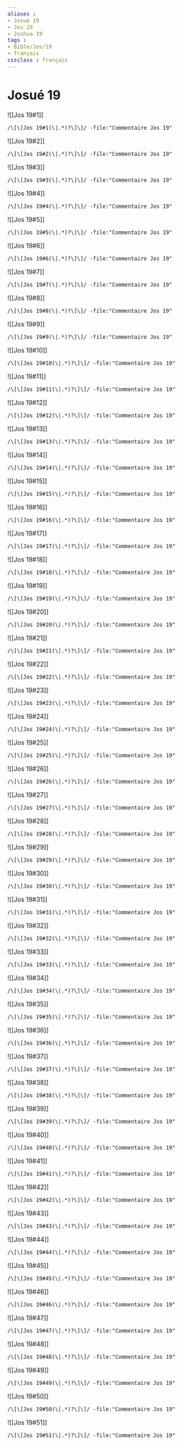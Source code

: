 ```yaml
---
aliases : 
- Josué 19
- Jos 19
- Joshua 19
tags : 
- Bible/Jos/19
- français
cssclass : français
---
```


# Josué 19

![[Jos 19#1]]

```query
/\[\[Jos 19#1(\|.*)?\]\]/ -file:"Commentaire Jos 19"
```

![[Jos 19#2]]

```query
/\[\[Jos 19#2(\|.*)?\]\]/ -file:"Commentaire Jos 19"
```

![[Jos 19#3]]

```query
/\[\[Jos 19#3(\|.*)?\]\]/ -file:"Commentaire Jos 19"
```

![[Jos 19#4]]

```query
/\[\[Jos 19#4(\|.*)?\]\]/ -file:"Commentaire Jos 19"
```

![[Jos 19#5]]

```query
/\[\[Jos 19#5(\|.*)?\]\]/ -file:"Commentaire Jos 19"
```

![[Jos 19#6]]

```query
/\[\[Jos 19#6(\|.*)?\]\]/ -file:"Commentaire Jos 19"
```

![[Jos 19#7]]

```query
/\[\[Jos 19#7(\|.*)?\]\]/ -file:"Commentaire Jos 19"
```

![[Jos 19#8]]

```query
/\[\[Jos 19#8(\|.*)?\]\]/ -file:"Commentaire Jos 19"
```

![[Jos 19#9]]

```query
/\[\[Jos 19#9(\|.*)?\]\]/ -file:"Commentaire Jos 19"
```

![[Jos 19#10]]

```query
/\[\[Jos 19#10(\|.*)?\]\]/ -file:"Commentaire Jos 19"
```

![[Jos 19#11]]

```query
/\[\[Jos 19#11(\|.*)?\]\]/ -file:"Commentaire Jos 19"
```

![[Jos 19#12]]

```query
/\[\[Jos 19#12(\|.*)?\]\]/ -file:"Commentaire Jos 19"
```

![[Jos 19#13]]

```query
/\[\[Jos 19#13(\|.*)?\]\]/ -file:"Commentaire Jos 19"
```

![[Jos 19#14]]

```query
/\[\[Jos 19#14(\|.*)?\]\]/ -file:"Commentaire Jos 19"
```

![[Jos 19#15]]

```query
/\[\[Jos 19#15(\|.*)?\]\]/ -file:"Commentaire Jos 19"
```

![[Jos 19#16]]

```query
/\[\[Jos 19#16(\|.*)?\]\]/ -file:"Commentaire Jos 19"
```

![[Jos 19#17]]

```query
/\[\[Jos 19#17(\|.*)?\]\]/ -file:"Commentaire Jos 19"
```

![[Jos 19#18]]

```query
/\[\[Jos 19#18(\|.*)?\]\]/ -file:"Commentaire Jos 19"
```

![[Jos 19#19]]

```query
/\[\[Jos 19#19(\|.*)?\]\]/ -file:"Commentaire Jos 19"
```

![[Jos 19#20]]

```query
/\[\[Jos 19#20(\|.*)?\]\]/ -file:"Commentaire Jos 19"
```

![[Jos 19#21]]

```query
/\[\[Jos 19#21(\|.*)?\]\]/ -file:"Commentaire Jos 19"
```

![[Jos 19#22]]

```query
/\[\[Jos 19#22(\|.*)?\]\]/ -file:"Commentaire Jos 19"
```

![[Jos 19#23]]

```query
/\[\[Jos 19#23(\|.*)?\]\]/ -file:"Commentaire Jos 19"
```

![[Jos 19#24]]

```query
/\[\[Jos 19#24(\|.*)?\]\]/ -file:"Commentaire Jos 19"
```

![[Jos 19#25]]

```query
/\[\[Jos 19#25(\|.*)?\]\]/ -file:"Commentaire Jos 19"
```

![[Jos 19#26]]

```query
/\[\[Jos 19#26(\|.*)?\]\]/ -file:"Commentaire Jos 19"
```

![[Jos 19#27]]

```query
/\[\[Jos 19#27(\|.*)?\]\]/ -file:"Commentaire Jos 19"
```

![[Jos 19#28]]

```query
/\[\[Jos 19#28(\|.*)?\]\]/ -file:"Commentaire Jos 19"
```

![[Jos 19#29]]

```query
/\[\[Jos 19#29(\|.*)?\]\]/ -file:"Commentaire Jos 19"
```

![[Jos 19#30]]

```query
/\[\[Jos 19#30(\|.*)?\]\]/ -file:"Commentaire Jos 19"
```

![[Jos 19#31]]

```query
/\[\[Jos 19#31(\|.*)?\]\]/ -file:"Commentaire Jos 19"
```

![[Jos 19#32]]

```query
/\[\[Jos 19#32(\|.*)?\]\]/ -file:"Commentaire Jos 19"
```

![[Jos 19#33]]

```query
/\[\[Jos 19#33(\|.*)?\]\]/ -file:"Commentaire Jos 19"
```

![[Jos 19#34]]

```query
/\[\[Jos 19#34(\|.*)?\]\]/ -file:"Commentaire Jos 19"
```

![[Jos 19#35]]

```query
/\[\[Jos 19#35(\|.*)?\]\]/ -file:"Commentaire Jos 19"
```

![[Jos 19#36]]

```query
/\[\[Jos 19#36(\|.*)?\]\]/ -file:"Commentaire Jos 19"
```

![[Jos 19#37]]

```query
/\[\[Jos 19#37(\|.*)?\]\]/ -file:"Commentaire Jos 19"
```

![[Jos 19#38]]

```query
/\[\[Jos 19#38(\|.*)?\]\]/ -file:"Commentaire Jos 19"
```

![[Jos 19#39]]

```query
/\[\[Jos 19#39(\|.*)?\]\]/ -file:"Commentaire Jos 19"
```

![[Jos 19#40]]

```query
/\[\[Jos 19#40(\|.*)?\]\]/ -file:"Commentaire Jos 19"
```

![[Jos 19#41]]

```query
/\[\[Jos 19#41(\|.*)?\]\]/ -file:"Commentaire Jos 19"
```

![[Jos 19#42]]

```query
/\[\[Jos 19#42(\|.*)?\]\]/ -file:"Commentaire Jos 19"
```

![[Jos 19#43]]

```query
/\[\[Jos 19#43(\|.*)?\]\]/ -file:"Commentaire Jos 19"
```

![[Jos 19#44]]

```query
/\[\[Jos 19#44(\|.*)?\]\]/ -file:"Commentaire Jos 19"
```

![[Jos 19#45]]

```query
/\[\[Jos 19#45(\|.*)?\]\]/ -file:"Commentaire Jos 19"
```

![[Jos 19#46]]

```query
/\[\[Jos 19#46(\|.*)?\]\]/ -file:"Commentaire Jos 19"
```

![[Jos 19#47]]

```query
/\[\[Jos 19#47(\|.*)?\]\]/ -file:"Commentaire Jos 19"
```

![[Jos 19#48]]

```query
/\[\[Jos 19#48(\|.*)?\]\]/ -file:"Commentaire Jos 19"
```

![[Jos 19#49]]

```query
/\[\[Jos 19#49(\|.*)?\]\]/ -file:"Commentaire Jos 19"
```

![[Jos 19#50]]

```query
/\[\[Jos 19#50(\|.*)?\]\]/ -file:"Commentaire Jos 19"
```

![[Jos 19#51]]

```query
/\[\[Jos 19#51(\|.*)?\]\]/ -file:"Commentaire Jos 19"
```

